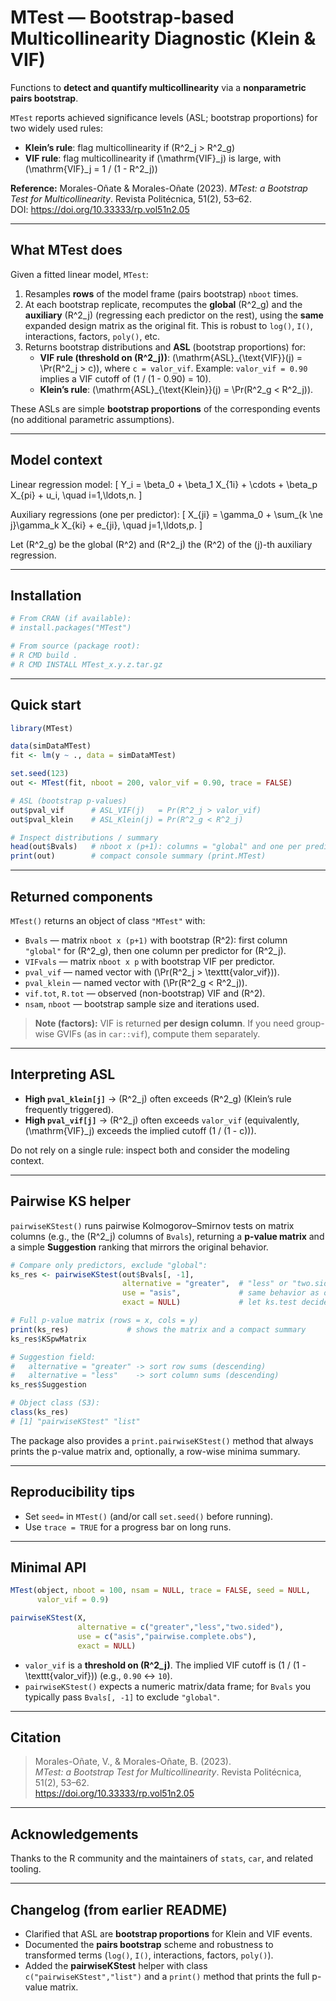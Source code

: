 # MTest — Bootstrap-based Multicollinearity Diagnostic (Klein & VIF)

Functions to **detect and quantify multicollinearity** via a **nonparametric pairs bootstrap**.

`MTest` reports achieved significance levels (ASL; bootstrap proportions) for two widely used rules:

- **Klein’s rule**: flag multicollinearity if \(R^2_j > R^2_g\)  
- **VIF rule**: flag multicollinearity if \(\mathrm{VIF}_j\) is large, with \(\mathrm{VIF}_j = 1 / (1 - R^2_j)\)

**Reference:** Morales-Oñate & Morales-Oñate (2023). *MTest: a Bootstrap Test for Multicollinearity*. Revista Politécnica, 51(2), 53–62.  
DOI: https://doi.org/10.33333/rp.vol51n2.05

---

## What MTest does

Given a fitted linear model, `MTest`:

1. Resamples **rows** of the model frame (pairs bootstrap) `nboot` times.  
2. At each bootstrap replicate, recomputes the **global** \(R^2_g\) and the **auxiliary** \(R^2_j\) (regressing each predictor on the rest), using the **same** expanded design matrix as the original fit. This is robust to `log()`, `I()`, interactions, factors, `poly()`, etc.  
3. Returns bootstrap distributions and **ASL** (bootstrap proportions) for:
   - **VIF rule (threshold on \(R^2_j\))**: \(\mathrm{ASL}_{\text{VIF}}(j) = \Pr(R^2_j > c)\), where `c = valor_vif`. Example: `valor_vif = 0.90` implies a VIF cutoff of \(1 / (1 - 0.90) = 10\).
   - **Klein’s rule**: \(\mathrm{ASL}_{\text{Klein}}(j) = \Pr(R^2_g < R^2_j)\).

These ASLs are simple **bootstrap proportions** of the corresponding events (no additional parametric assumptions).

---

## Model context

Linear regression model:
\[
Y_i = \beta_0 + \beta_1 X_{1i} + \cdots + \beta_p X_{pi} + u_i, \quad i=1,\ldots,n.
\]

Auxiliary regressions (one per predictor):
\[
X_{ji} = \gamma_0 + \sum_{k \ne j}\gamma_k X_{ki} + e_{ji}, \quad j=1,\ldots,p.
\]

Let \(R^2_g\) be the global \(R^2\) and \(R^2_j\) the \(R^2\) of the \(j\)-th auxiliary regression.

---

## Installation

```r
# From CRAN (if available):
# install.packages("MTest")

# From source (package root):
# R CMD build .
# R CMD INSTALL MTest_x.y.z.tar.gz
```

---

## Quick start

```r
library(MTest)

data(simDataMTest)
fit <- lm(y ~ ., data = simDataMTest)

set.seed(123)
out <- MTest(fit, nboot = 200, valor_vif = 0.90, trace = FALSE)

# ASL (bootstrap p-values)
out$pval_vif      # ASL_VIF(j)   = Pr(R^2_j > valor_vif)
out$pval_klein    # ASL_Klein(j) = Pr(R^2_g < R^2_j)

# Inspect distributions / summary
head(out$Bvals)   # nboot x (p+1): columns = "global" and one per predictor
print(out)        # compact console summary (print.MTest)
```

---

## Returned components

`MTest()` returns an object of class `"MTest"` with:

- `Bvals` — matrix `nboot x (p+1)` with bootstrap \(R^2\): first column `"global"` for \(R^2_g\), then one column per predictor for \(R^2_j\).
- `VIFvals` — matrix `nboot x p` with bootstrap VIF per predictor.
- `pval_vif` — named vector with \(\Pr(R^2_j > \texttt{valor\_vif})\).
- `pval_klein` — named vector with \(\Pr(R^2_g < R^2_j)\).
- `vif.tot`, `R.tot` — observed (non-bootstrap) VIF and \(R^2\).
- `nsam`, `nboot` — bootstrap sample size and iterations used.

> **Note (factors):** VIF is returned **per design column**. If you need group-wise GVIFs (as in `car::vif`), compute them separately.

---

## Interpreting ASL

- **High `pval_klein[j]`** → \(R^2_j\) often exceeds \(R^2_g\) (Klein’s rule frequently triggered).  
- **High `pval_vif[j]`** → \(R^2_j\) often exceeds `valor_vif` (equivalently, \(\mathrm{VIF}_j\) exceeds the implied cutoff \(1 / (1 - c)\)).

Do not rely on a single rule: inspect both and consider the modeling context.

---

## Pairwise KS helper

`pairwiseKStest()` runs pairwise Kolmogorov–Smirnov tests on matrix columns (e.g., the \(R^2_j\) columns of `Bvals`), returning a **p-value matrix** and a simple **Suggestion** ranking that mirrors the original behavior.

```r
# Compare only predictors, exclude "global":
ks_res <- pairwiseKStest(out$Bvals[, -1],
                         alternative = "greater",  # "less" or "two.sided"
                         use = "asis",             # same behavior as original
                         exact = NULL)             # let ks.test decide

# Full p-value matrix (rows = x, cols = y)
print(ks_res)             # shows the matrix and a compact summary
ks_res$KSpwMatrix

# Suggestion field:
#   alternative = "greater" -> sort row sums (descending)
#   alternative = "less"    -> sort column sums (descending)
ks_res$Suggestion

# Object class (S3):
class(ks_res)
# [1] "pairwiseKStest" "list"
```

The package also provides a `print.pairwiseKStest()` method that always prints the p-value matrix and, optionally, a row-wise minima summary.

---

## Reproducibility tips

- Set `seed=` in `MTest()` (and/or call `set.seed()` before running).
- Use `trace = TRUE` for a progress bar on long runs.

---

## Minimal API

```r
MTest(object, nboot = 100, nsam = NULL, trace = FALSE, seed = NULL,
      valor_vif = 0.9)

pairwiseKStest(X,
               alternative = c("greater","less","two.sided"),
               use = c("asis","pairwise.complete.obs"),
               exact = NULL)
```

- `valor_vif` is a **threshold on \(R^2_j\)**. The implied VIF cutoff is \(1 / (1 - \texttt{valor\_vif})\) (e.g., `0.90` ↔ `10`).  
- `pairwiseKStest()` expects a numeric matrix/data frame; for `Bvals` you typically pass `Bvals[, -1]` to exclude `"global"`.

---

## Citation

> Morales-Oñate, V., & Morales-Oñate, B. (2023).  
> *MTest: a Bootstrap Test for Multicollinearity*. Revista Politécnica, 51(2), 53–62.  
> https://doi.org/10.33333/rp.vol51n2.05


---

## Acknowledgements

Thanks to the R community and the maintainers of `stats`, `car`, and related tooling.

---

## Changelog (from earlier README)

- Clarified that ASL are **bootstrap proportions** for Klein and VIF events.  
- Documented the **pairs bootstrap** scheme and robustness to transformed terms (`log()`, `I()`, interactions, factors, `poly()`).  
- Added the **pairwiseKStest** helper with class `c("pairwiseKStest","list")` and a `print()` method that prints the full p-value matrix.
